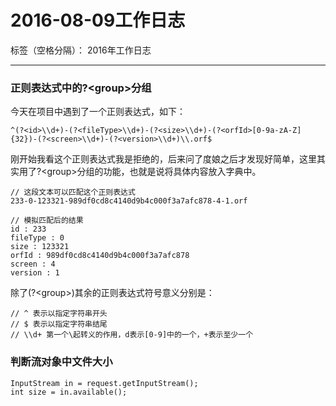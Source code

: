 ﻿# 2016-08-09工作日志

标签（空格分隔）： 2016年工作日志

---

### 正则表达式中的?&lt;group&gt;分组

今天在项目中遇到了一个正则表达式，如下：

``` 
^(?<id>\\d+)-(?<fileType>\\d+)-(?<size>\\d+)-(?<orfId>[0-9a-zA-Z]{32})-(?<screen>\\d+)-(?<version>\\d+)\\.orf$
``` 

刚开始我看这个正则表达式我是拒绝的，后来问了度娘之后才发现好简单，这里其实用了?&lt;group&gt;分组的功能，也就是说将具体内容放入字典中。

``` 
// 这段文本可以匹配这个正则表达式
233-0-123321-989df0cd8c4140d9b4c000f3a7afc878-4-1.orf

// 模拟匹配后的结果
id : 233
fileType : 0
size : 123321
orfId : 989df0cd8c4140d9b4c000f3a7afc878
screen : 4
version : 1
``` 

除了(?&lt;group&gt;)其余的正则表达式符号意义分别是：

``` 
// ^ 表示以指定字符串开头
// $ 表示以指定字符串结尾
// \\d+ 第一个\起转义的作用，d表示[0-9]中的一个，+表示至少一个
``` 

### 判断流对象中文件大小

``` 
InputStream in = request.getInputStream();
int size = in.available();
``` 
